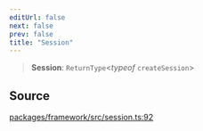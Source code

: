 ```yaml
---
editUrl: false
next: false
prev: false
title: "Session"
---
```


> **Session**: `ReturnType`\<*typeof* `createSession`\>

## Source

[packages/framework/src/session.ts:92](https://github.com/nodenogg-in/alpha-p2p/blob/e67ec671029681998b21c00dacae8274d719c056/packages/framework/src/session.ts#L92)
